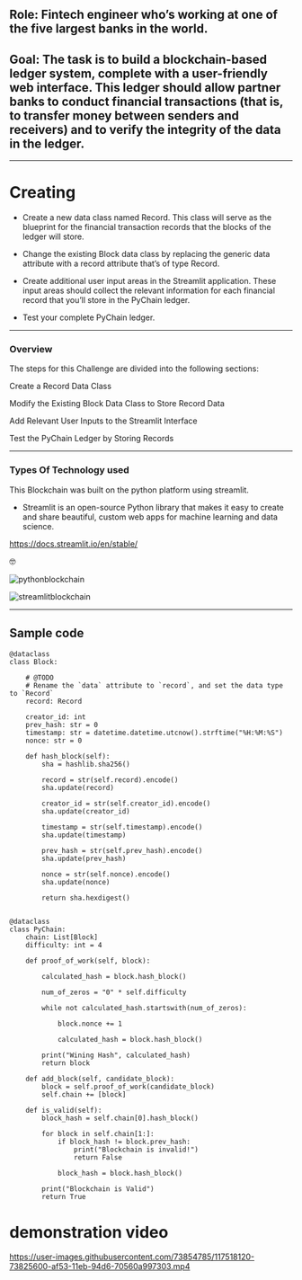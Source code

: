 ## Role: Fintech engineer who’s working at one of the five largest banks in the world.

## Goal: The task is to build a blockchain-based ledger system, complete with a user-friendly web interface. This ledger should allow partner banks to conduct financial transactions (that is, to transfer money between senders and receivers) and to verify the integrity of the data in the ledger.

------

# Creating 

* Create a new data class named Record. This class will serve as the blueprint for the financial transaction records that the blocks of the ledger will store.

* Change the existing Block data class by replacing the generic data attribute with a record attribute that’s of type Record.

* Create additional user input areas in the Streamlit application. These input areas should collect the relevant information for each financial record that you’ll store in the PyChain ledger.

* Test your complete PyChain ledger.

------

### Overview 

The steps for this Challenge are divided into the following sections:

Create a Record Data Class

Modify the Existing Block Data Class to Store Record Data

Add Relevant User Inputs to the Streamlit Interface

Test the PyChain Ledger by Storing Records

------

### Types Of Technology used
This Blockchain was built on the python platform using streamlit. 

* Streamlit is an open-source Python library that makes it easy to create and share beautiful, custom web apps for machine learning and data science. 

https://docs.streamlit.io/en/stable/

:nerd_face:

![pythonblockchain](https://media.onlinecoursebay.com/2019/07/30020503/2454264_fd7c-750x405.jpg)

![streamlitblockchain](https://blog.jcharistech.com/wp-content/uploads/2020/11/workingwithstfileuploads_streamlit_jcharistech.png)

-----

## Sample code 
```
@dataclass
class Block:

    # @TODO
    # Rename the `data` attribute to `record`, and set the data type to `Record`
    record: Record

    creator_id: int
    prev_hash: str = 0
    timestamp: str = datetime.datetime.utcnow().strftime("%H:%M:%S")
    nonce: str = 0

    def hash_block(self):
        sha = hashlib.sha256()

        record = str(self.record).encode()
        sha.update(record)

        creator_id = str(self.creator_id).encode()
        sha.update(creator_id)

        timestamp = str(self.timestamp).encode()
        sha.update(timestamp)

        prev_hash = str(self.prev_hash).encode()
        sha.update(prev_hash)

        nonce = str(self.nonce).encode()
        sha.update(nonce)

        return sha.hexdigest()


@dataclass
class PyChain:
    chain: List[Block]
    difficulty: int = 4

    def proof_of_work(self, block):

        calculated_hash = block.hash_block()

        num_of_zeros = "0" * self.difficulty

        while not calculated_hash.startswith(num_of_zeros):

            block.nonce += 1

            calculated_hash = block.hash_block()

        print("Wining Hash", calculated_hash)
        return block

    def add_block(self, candidate_block):
        block = self.proof_of_work(candidate_block)
        self.chain += [block]

    def is_valid(self):
        block_hash = self.chain[0].hash_block()

        for block in self.chain[1:]:
            if block_hash != block.prev_hash:
                print("Blockchain is invalid!")
                return False

            block_hash = block.hash_block()

        print("Blockchain is Valid")
        return True
```
# demonstration video 

https://user-images.githubusercontent.com/73854785/117518120-73825600-af53-11eb-94d6-70560a997303.mp4


